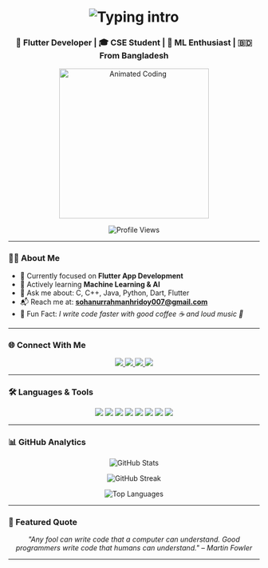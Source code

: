 <!-- Header Section -->
<h1 align="center">
  <img src="https://readme-typing-svg.demolab.com?font=Fira+Code&pause=1000&center=true&vCenter=true&width=435&lines=Hi+I'm+Md.+Sohanur+Rahman+Hridoy;Flutter+Dev+%F0%9F%93%B1+%7C+ML+Explorer+%F0%9F%A4%96;CSE+Student+%7C+Tech+Lover+%F0%9F%91%BB" alt="Typing intro">
</h1>

<h3 align="center">💙 Flutter Developer | 🎓 CSE Student | 🤖 ML Enthusiast | 🇧🇩 From Bangladesh</h3>

<p align="center">
  <img src="https://media.giphy.com/media/qgQUggAC3Pfv687qPC/giphy.gif" width="300" alt="Animated Coding">
</p>

<p align="center">
  <img src="https://komarev.com/ghpvc/?username=srhridoy&label=Profile+Views&color=1abc9c&style=flat-square" alt="Profile Views" />
</p>

---

### 🧑‍💻 About Me

- 🚀 Currently focused on **Flutter App Development**
- 🧠 Actively learning **Machine Learning & AI**
- 💬 Ask me about: C, C++, Java, Python, Dart, Flutter
- 📬 Reach me at: **sohanurrahmanhridoy007@gmail.com**
- 🤹 Fun Fact: _I write code faster with good coffee ☕ and loud music 🎷_

---

### 🌐 Connect With Me

<p align="center">
   <a href="https://www.linkedin.com/in/md-sohanur-rahman-hridoy-2385ab257/" target="_blank">
    <img src="https://img.shields.io/badge/LinkedIn-0A66C2?style=for-the-badge&logo=linkedin&logoColor=white" />
  </a>
  <a href="https://www.facebook.com/Clasher007" target="_blank">
    <img src="https://img.shields.io/badge/Facebook-1877F2?style=for-the-badge&logo=facebook&logoColor=white" />
  </a>
  <a href="mailto:sohanurrahmanhridoy007@gmail.com">
    <img src="https://img.shields.io/badge/Gmail-D14836?style=for-the-badge&logo=gmail&logoColor=white" />
  </a>
  <a href="https://github.com/srhridoy" target="_blank">
    <img src="https://img.shields.io/badge/GitHub-100000?style=for-the-badge&logo=github&logoColor=white" />
  </a>
</p>

---

### 🛠️ Languages & Tools

<p align="center">
  <img src="https://img.shields.io/badge/Dart-0175C2?style=for-the-badge&logo=dart&logoColor=white"/>
  <img src="https://img.shields.io/badge/Flutter-02569B?style=for-the-badge&logo=flutter&logoColor=white"/>
  <img src="https://img.shields.io/badge/Python-3776AB?style=for-the-badge&logo=python&logoColor=white"/>
  <img src="https://img.shields.io/badge/C%20Language-00599C?style=for-the-badge&logo=c&logoColor=white"/>
  <img src="https://img.shields.io/badge/C++-00599C?style=for-the-badge&logo=c%2B%2B&logoColor=white"/>
  <img src="https://img.shields.io/badge/Java-ED8B00?style=for-the-badge&logo=java&logoColor=white"/>
  <img src="https://img.shields.io/badge/Linux-FCC624?style=for-the-badge&logo=linux&logoColor=black"/>
  <img src="https://img.shields.io/badge/VS%20Code-007ACC?style=for-the-badge&logo=visual-studio-code&logoColor=white"/>
</p>

---

### 📊 GitHub Analytics

<p align="center">
  <img src="https://github-readme-stats.vercel.app/api?username=srhridoy&show_icons=true&theme=tokyonight" alt="GitHub Stats" />
</p>

<p align="center">
  <img src="https://streak-stats.demolab.com/?user=srhridoy&theme=tokyonight&hide_border=true" alt="GitHub Streak" />
</p>

<p align="center">
  <img src="https://github-readme-stats.vercel.app/api/top-langs/?username=srhridoy&layout=compact&theme=tokyonight" alt="Top Languages" />
</p>

---

### 📌 Featured Quote
<p align="center"><i>"Any fool can write code that a computer can understand. Good programmers write code that humans can understand." – Martin Fowler</i></p>

---
